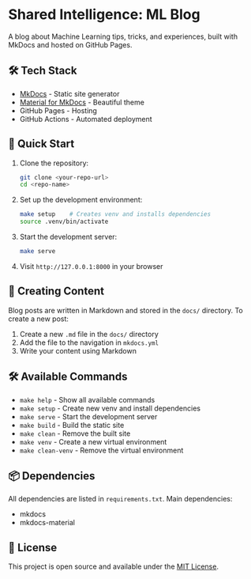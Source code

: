# Shared Intelligence: ML Blog

A blog about Machine Learning tips, tricks, and experiences, built with MkDocs and hosted on GitHub Pages.

## 🛠 Tech Stack

- [MkDocs](https://www.mkdocs.org/) - Static site generator
- [Material for MkDocs](https://squidfunk.github.io/mkdocs-material/) - Beautiful theme
- GitHub Pages - Hosting
- GitHub Actions - Automated deployment

## 🚀 Quick Start

1. Clone the repository:

   ```bash
   git clone <your-repo-url>
   cd <repo-name>
   ```

2. Set up the development environment:

   ```bash
   make setup    # Creates venv and installs dependencies
   source .venv/bin/activate
   ```

3. Start the development server:

   ```bash
   make serve
   ```

4. Visit `http://127.0.0.1:8000` in your browser

## 📝 Creating Content

Blog posts are written in Markdown and stored in the `docs/` directory. To create a new post:

1. Create a new `.md` file in the `docs/` directory
2. Add the file to the navigation in `mkdocs.yml`
3. Write your content using Markdown

## 🛠 Available Commands

- `make help` - Show all available commands
- `make setup` - Create new venv and install dependencies
- `make serve` - Start the development server
- `make build` - Build the static site
- `make clean` - Remove the built site
- `make venv` - Create a new virtual environment
- `make clean-venv` - Remove the virtual environment

## 📦 Dependencies

All dependencies are listed in `requirements.txt`. Main dependencies:

- mkdocs
- mkdocs-material

## 📄 License

This project is open source and available under the [MIT License](LICENSE).
